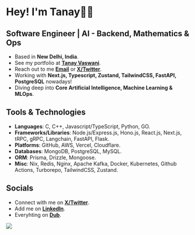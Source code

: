 # Hey! I'm Tanay👋🏼

## Software Engineer | AI - Backend, Mathematics & Ops

- Based in **New Delhi, India**.
- See my portfolio at [**Tanay Vaswani**](https://dub.sh/tanayvaswani).
- Reach out to me [**Email**](mailto:vaswani.tanay9@gmail.com) or [**X/Twitter**](https://www.twitter.com/iTanayVaswani).
- Working with **Next.js, Typescript, Zustand, TailwindCSS, FastAPI, PostgreSQL** nowadays!
- Diving deep into **Core Artificial Intelligence, Machine Learning & MLOps**.

## Tools & Technologies

- **Languages**: C, C++, Javascript/TypeScript, Python, GO.
- **Frameworks/Libraries**: Node.js/Express.js, Hono.js, React.js, Next.js, tRPC, gRPC, Langchain, FastAPI, Flask. 
- **Platforms**: GitHub, AWS, Vercel, Cloudflare.
- **Databases**: MongoDB, PostgreSQL, MySQL.
- **ORM**: Prisma, Drizzle, Mongoose.
- **Misc**: Nix, Redis, Nginx, Apache Kafka, Docker, Kubernetes, Github Actions, Turborepo, TailwindCSS, Zustand.

## Socials

- Connect with me on [**X/Twitter**](https://www.twitter.com/iTanayVaswani).
- Add me on [**LinkedIn**](https://www.linkedin.com/in/tanayvaswani).
- Everyhting on [**Dub**](https://dub.sh/tanay).

![](https://komarev.com/ghpvc/?username=tanayvaswani&color=blue&style=for-the-badge&label=PROFILE+VIEWS&base=2400)

